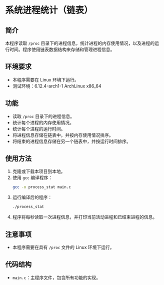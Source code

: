 # 系统进程统计（链表）

## 简介
本程序读取 `/proc` 目录下的进程信息，统计进程的内存使用情况，以及进程的运行时间。程序使用链表数据结构来存储和管理进程信息。

## 环境要求
- 本程序需要在 Linux 环境下运行。
- 测试环境：6.12.4-arch1-1 ArchLinux x86_64

## 功能
- 读取 `/proc` 目录下的进程信息。
- 统计每个进程的内存使用情况。
- 统计每个进程的运行时间。
- 将进程信息存储在链表中，并按内存使用情况排序。
- 将结束的进程信息存储在另一个链表中，并按运行时间排序。

## 使用方法
1. 克隆或下载本项目到本地。
2. 使用 `gcc` 编译程序：
    ```sh
    gcc -o process_stat main.c
    ```
3. 运行编译后的程序：
    ```sh
    ./process_stat
    ```
4. 程序将每秒读取一次进程信息，并打印当前活动进程和已结束进程的信息。

## 注意事项
- 本程序需要在具有 `/proc` 文件的 Linux 环境下运行。

## 代码结构
- `main.c`：主程序文件，包含所有功能的实现。
